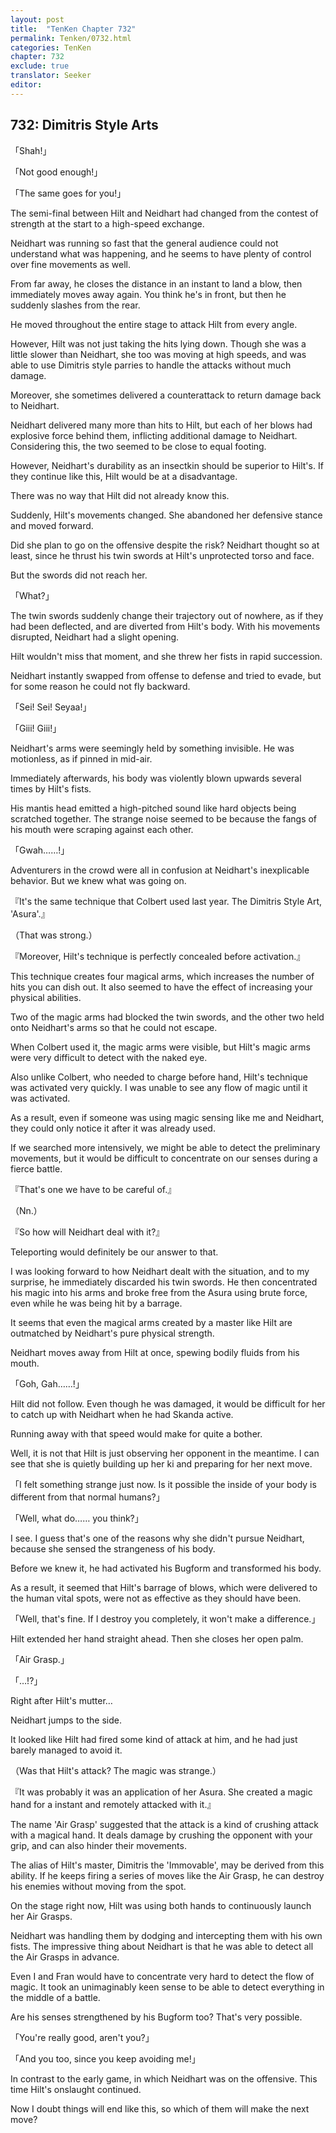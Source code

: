 ```yaml
---
layout: post
title:  "TenKen Chapter 732"
permalink: Tenken/0732.html
categories: TenKen
chapter: 732
exclude: true
translator: Seeker
editor: 
---
```

<h2 id="ch732">732: Dimitris Style Arts</h2>

「Shah!」

「Not good enough!」

「The same goes for you!」

The semi-final between Hilt and Neidhart had changed from the contest of strength at the start to a high-speed exchange.

Neidhart was running so fast that the general audience could not understand what was happening, and he seems to have plenty of control over fine movements as well.

From far away, he closes the distance in an instant to land a blow, then immediately moves away again. You think he's in front, but then he suddenly slashes from the rear.

He moved throughout the entire stage to attack Hilt from every angle.

However, Hilt was not just taking the hits lying down. Though she was a little slower than Neidhart, she too was moving at high speeds, and was able to use Dimitris style parries to handle the attacks without much damage.

Moreover, she sometimes delivered a counterattack to return damage back to Neidhart.

Neidhart delivered many more than hits to Hilt, but each of her blows had explosive force behind them, inflicting additional damage to Neidhart. Considering this, the two seemed to be close to equal footing.

However, Neidhart's durability as an insectkin should be superior to Hilt's. If they continue like this, Hilt would be at a disadvantage.

There was no way that Hilt did not already know this.

Suddenly, Hilt's movements changed. She abandoned her defensive stance and moved forward.

Did she plan to go on the offensive despite the risk? Neidhart thought so at least, since he thrust his twin swords at Hilt's unprotected torso and face.

But the swords did not reach her.

「What?」

The twin swords suddenly change their trajectory out of nowhere, as if they had been deflected, and are diverted from Hilt's body. With his movements disrupted, Neidhart had a slight opening.

Hilt wouldn't miss that moment, and she threw her fists in rapid succession.

Neidhart instantly swapped from offense to defense and tried to evade, but for some reason he could not fly backward.

「Sei! Sei! Seyaa!」

「Giii! Giii!」

Neidhart's arms were seemingly held by something invisible. He was motionless, as if pinned in mid-air.

Immediately afterwards, his body was violently blown upwards several times by Hilt's fists.

His mantis head emitted a high-pitched sound like hard objects being scratched together. The strange noise seemed to be because the fangs of his mouth were scraping against each other.

「Gwah……!」

Adventurers in the crowd were all in confusion at Neidhart's inexplicable behavior. But we knew what was going on.

『It's the same technique that Colbert used last year. The Dimitris Style Art, 'Asura'.』

（That was strong.）

『Moreover, Hilt's technique is perfectly concealed before activation.』

This technique creates four magical arms, which increases the number of hits you can dish out. It also seemed to have the effect of increasing your physical abilities.

Two of the magic arms had blocked the twin swords, and the other two held onto Neidhart's arms so that he could not escape.

When Colbert used it, the magic arms were visible, but Hilt's magic arms were very difficult to detect with the naked eye.

Also unlike Colbert, who needed to charge before hand, Hilt's technique was activated very quickly. I was unable to see any flow of magic until it was activated.

As a result, even if someone was using magic sensing like me and Neidhart, they could only notice it after it was already used.

If we searched more intensively, we might be able to detect the preliminary movements, but it would be difficult to concentrate on our senses during a fierce battle.

『That's one we have to be careful of.』

（Nn.）

『So how will Neidhart deal with it?』

Teleporting would definitely be our answer to that.

I was looking forward to how Neidhart dealt with the situation, and to my surprise, he immediately discarded his twin swords. He then concentrated his magic into his arms and broke free from the Asura using brute force, even while he was being hit by a barrage.

It seems that even the magical arms created by a master like Hilt are outmatched by Neidhart's pure physical strength.

Neidhart moves away from Hilt at once, spewing bodily fluids from his mouth.

「Goh, Gah……!」

Hilt did not follow. Even though he was damaged, it would be difficult for her to catch up with Neidhart when he had Skanda active.

Running away with that speed would make for quite a bother.

Well, it is not that Hilt is just observing her opponent in the meantime. I can see that she is quietly building up her ki and preparing for her next move.

「I felt something strange just now. Is it possible the inside of your body is different from that normal humans?」

「Well, what do…… you think?」

I see. I guess that's one of the reasons why she didn't pursue Neidhart, because she sensed the strangeness of his body.

Before we knew it, he had activated his Bugform and transformed his body.

As a result, it seemed that Hilt's barrage of blows, which were delivered to the human vital spots, were not as effective as they should have been.

「Well, that's fine. If I destroy you completely, it won't make a difference.」

Hilt extended her hand straight ahead. Then she closes her open palm.

「Air Grasp.」

「…!?」

Right after Hilt's mutter…

Neidhart jumps to the side.

It looked like Hilt had fired some kind of attack at him, and he had just barely managed to avoid it.

（Was that Hilt's attack? The magic was strange.）

『It was probably it was an application of her Asura. She created a magic hand for a instant and remotely attacked with it.』

The name 'Air Grasp' suggested that the attack is a kind of crushing attack with a magical hand. It deals damage by crushing the opponent with your grip, and can also hinder their movements.

The alias of Hilt's master, Dimitris the 'Immovable', may be derived from this ability. If he keeps firing a series of moves like the Air Grasp, he can destroy his enemies without moving from the spot.

On the stage right now, Hilt was using both hands to continuously launch her Air Grasps.

Neidhart was handling them by dodging and intercepting them with his own fists. The impressive thing about Neidhart is that he was able to detect all the Air Grasps in advance.

Even I and Fran would have to concentrate very hard to detect the flow of magic. It took an unimaginably keen sense to be able to detect everything in the middle of a battle.

Are his senses strengthened by his Bugform too? That's very possible.

「You're really good, aren't you?」

「And you too, since you keep avoiding me!」

In contrast to the early game, in which Neidhart was on the offensive. This time Hilt's onslaught continued.

Now I doubt things will end like this, so which of them will make the next move?










